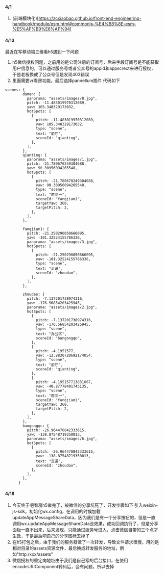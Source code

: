 #### 4/1
1. (前端模块化)[https://zcxiaobao.github.io/front-end-engineering-handbook/module/esm.html#commonjs-%E4%B8%8E-esm-%E5%AF%B9%E6%AF%94]

#### 4/13
最近在写移动端三维看h5遇到一下问题
1. h5微信授权问题，之前用的是公司注册的订阅号，后来字段订阅号是不能获取用户信息的，可以通过服务号或者公众号的appid和appscrect来进行授权，于是老板换成了公众号但是发现403错误
2. 里面需要vr看房功能，最后选择pannellum插件
代码如下
```
scenes: {
        damen: {
          panorama: "assets/images/8.jpg",
          pitch: -11.483019970312089,
          yaw: 105.348329173032,
          hotSpots: [
            {
              pitch: -11.483019970312089,
              yaw: 105.348329173032,
              type: "scene",
              text: "前厅",
              sceneId: "qianting",
            },
          ],
        },
        qianting: {
          panorama: "assets/images/1.jpg",
          pitch: -21.780670249304688,
          yaw: 90.30956094265548,
          hotSpots: [
            {
              pitch: -21.780670249304688,
              yaw: 90.30956094265548,
              type: "scene",
              text: "房间一",
              sceneId: "fangjian1",
              targetYaw: 360,
              targetPitch: 2,
            },
          ],
        },

        fangjian1: {
          pitch: -21.250290050666095,
          yaw: -101.32524155786336,
          panorama: "assets/images/3.jpg",
          hotSpots: [
            {
              pitch: -21.250290050666095,
              yaw: -101.32524155786336,
              type: "scene",
              text: "走道",
              sceneId: "zhoudao",
            },
          ],
        },

        zhoudao: {
          pitch: -7.137201738974316,
          yaw: -176.56854203425945,
          panorama: "assets/images/2.jpg",
          hotSpots: [
            {
              pitch: -7.137201738974316,
              yaw: -176.56854203425945,
              type: "scene",
              text: "办公区",
              sceneId: "bangongqu",
            },
            {
              pitch: -4.1951577,
              yaw: -12.8830720692174054,
              type: "scene",
              text: "前厅",
              sceneId: "qianting",
            },
            {
              pitch: -4.195157713831067,
              yaw: -40.87778401745135,
              type: "scene",
              text: "房间一",
              sceneId: "fangjian1",
              targetYaw: 360,
              targetPitch: 2,
            },
          ],
        },
        bangongqu: {
          pitch: -26.964470842333615,
          yaw: -138.87548719350013,
          panorama: "assets/images/6.jpg",
          hotSpots: [
            {
              pitch: -26.964470842333615,
              yaw: -138.87548719350013,
              text: "走道",
              sceneId: "zhoudao",
            },
          ],
        },
      }
```

#### 4/18
1. 今天终于吧看房h5做完了，被微信的分享坑死了，开发步骤如下
引入weixin-js-sdk，初始化wx.config，在调用的时候加载updateAppMessageShareData，因为我们是有一个分享按钮的，但是一直调用wx.updateAppMessageShareData没效果，成功回调执行了，但是分享面板一直不出来，后来发现，只能通过服务号进入，点击微信自带的三个点才生效，于是最后吧自己的分享图标去掉了
2. 在h5打包之后，由于我们的服务器做了一次转发，导致文件请求很慢，用的是相对目录的assets资源文件，最后换成转发服务的地址，例如"http:/xxx/assets"
3. 微信授权的重定向地址由于我们是自己写的后台接口，在使用encodeURIComponent转码后，会有问题，所以去掉
